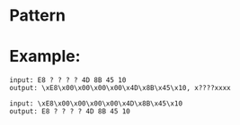 # Pattern

# Example: 
```
input: E8 ? ? ? ? 4D 8B 45 10
output: \xE8\x00\x00\x00\x00\x4D\x8B\x45\x10, x????xxxx
```
```
input: \xE8\x00\x00\x00\x00\x4D\x8B\x45\x10
output: E8 ? ? ? ? 4D 8B 45 10
```
